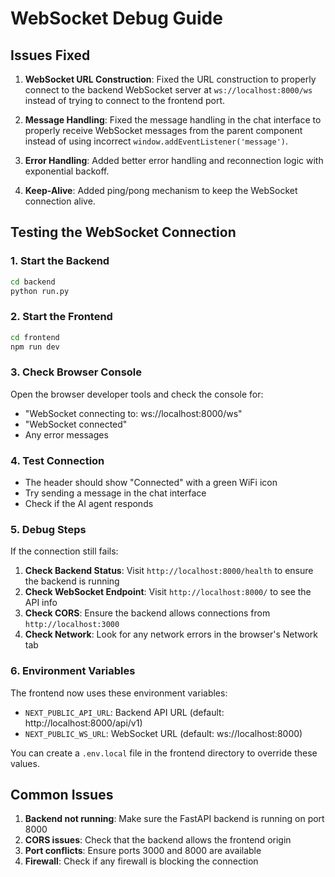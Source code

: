 # WebSocket Debug Guide

## Issues Fixed

1. **WebSocket URL Construction**: Fixed the URL construction to properly connect to the backend WebSocket server at `ws://localhost:8000/ws` instead of trying to connect to the frontend port.

2. **Message Handling**: Fixed the message handling in the chat interface to properly receive WebSocket messages from the parent component instead of using incorrect `window.addEventListener('message')`.

3. **Error Handling**: Added better error handling and reconnection logic with exponential backoff.

4. **Keep-Alive**: Added ping/pong mechanism to keep the WebSocket connection alive.

## Testing the WebSocket Connection

### 1. Start the Backend

```bash
cd backend
python run.py
```

### 2. Start the Frontend

```bash
cd frontend
npm run dev
```

### 3. Check Browser Console

Open the browser developer tools and check the console for:

- "WebSocket connecting to: ws://localhost:8000/ws"
- "WebSocket connected"
- Any error messages

### 4. Test Connection

- The header should show "Connected" with a green WiFi icon
- Try sending a message in the chat interface
- Check if the AI agent responds

### 5. Debug Steps

If the connection still fails:

1. **Check Backend Status**: Visit `http://localhost:8000/health` to ensure the backend is running
2. **Check WebSocket Endpoint**: Visit `http://localhost:8000/` to see the API info
3. **Check CORS**: Ensure the backend allows connections from `http://localhost:3000`
4. **Check Network**: Look for any network errors in the browser's Network tab

### 6. Environment Variables

The frontend now uses these environment variables:

- `NEXT_PUBLIC_API_URL`: Backend API URL (default: http://localhost:8000/api/v1)
- `NEXT_PUBLIC_WS_URL`: WebSocket URL (default: ws://localhost:8000)

You can create a `.env.local` file in the frontend directory to override these values.

## Common Issues

1. **Backend not running**: Make sure the FastAPI backend is running on port 8000
2. **CORS issues**: Check that the backend allows the frontend origin
3. **Port conflicts**: Ensure ports 3000 and 8000 are available
4. **Firewall**: Check if any firewall is blocking the connection
